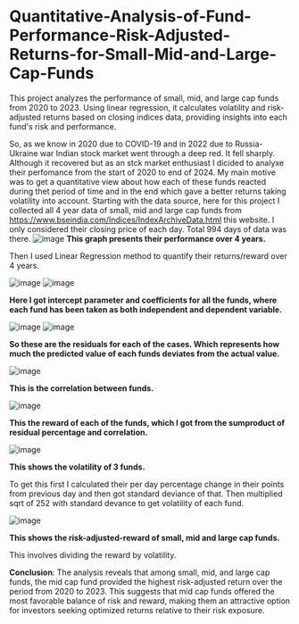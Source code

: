 # Quantitative-Analysis-of-Fund-Performance-Risk-Adjusted-Returns-for-Small-Mid-and-Large-Cap-Funds
This project analyzes the performance of small, mid, and large cap funds from 2020 to 2023. Using linear regression, it calculates volatility and risk-adjusted returns based on closing indices data, providing insights into each fund's risk and performance.

So, as we know in 2020 due to COVID-19 and in 2022 due to Russia-Ukraine war Indian stock market went through a deep red. It fell sharply. Although it recovered but as an stck market enthusiast I dicided to analyxe their perfomance from the start of 2020 to end of 2024. My main motive was to get a quantitative view about how each of these funds reacted during thet period of time and in the end which gave a better returns taking volatility into account. 
Starting with the data source, here for this project I collected all 4 year data of small, mid and large cap funds from  https://www.bseindia.com/Indices/IndexArchiveData.html this website. I only considered their closing price of each day. Total 994 days of data was there.
![image](https://github.com/daniketdas/Quantitative-Analysis-of-Fund-Performance-Risk-Adjusted-Returns-for-Small-Mid-and-Large-Cap-Funds/assets/162815966/44a19175-4247-4018-a157-7e729e490031) **This graph presents their performance over 4 years.**

Then I used Linear Regression method to quantify their returns/reward over 4 years.

![image](https://github.com/daniketdas/Quantitative-Analysis-of-Fund-Performance-Risk-Adjusted-Returns-for-Small-Mid-and-Large-Cap-Funds/assets/162815966/d56d38ca-4409-4ba5-82f4-c1af22b7eac2) 
![image](https://github.com/daniketdas/Quantitative-Analysis-of-Fund-Performance-Risk-Adjusted-Returns-for-Small-Mid-and-Large-Cap-Funds/assets/162815966/f25b5196-c83e-474f-ae04-2a864eda505a) 

**Here I got intercept parameter and coefficients for all the funds, where each fund has been taken as both independent and dependent variable.**


![image](https://github.com/daniketdas/Quantitative-Analysis-of-Fund-Performance-Risk-Adjusted-Returns-for-Small-Mid-and-Large-Cap-Funds/assets/162815966/ddaf6b6f-27c1-45a3-bd2c-69db7e9fc00e) 
![image](https://github.com/daniketdas/Quantitative-Analysis-of-Fund-Performance-Risk-Adjusted-Returns-for-Small-Mid-and-Large-Cap-Funds/assets/162815966/c2802d32-057d-44dc-acf9-a572243137ea)

**So these are the residuals for each of the cases. Which represents how much the predicted value of each funds deviates from the actual value.**

![image](https://github.com/daniketdas/Quantitative-Analysis-of-Fund-Performance-Risk-Adjusted-Returns-for-Small-Mid-and-Large-Cap-Funds/assets/162815966/a49934f7-e980-486c-be19-cec260b9ade3)

**This is the correlation between funds.**

![image](https://github.com/daniketdas/Quantitative-Analysis-of-Fund-Performance-Risk-Adjusted-Returns-for-Small-Mid-and-Large-Cap-Funds/assets/162815966/d985a943-3f4c-404d-acaf-e15aaed57a62)

**This the reward of each of the funds, which I got from the sumproduct of residual percentage and correlation.**

![image](https://github.com/daniketdas/Quantitative-Analysis-of-Fund-Performance-Risk-Adjusted-Returns-for-Small-Mid-and-Large-Cap-Funds/assets/162815966/fc63d1e4-8a83-4219-9bf5-969f6d54f2be)

**This shows the volatility of 3 funds.**

To get this first I calculated their per day percentage change in their points from previous day and then got standard deviance of that. Then multiplied sqrt of 252 with standard devance to get volatility of each fund.

![image](https://github.com/daniketdas/Quantitative-Analysis-of-Fund-Performance-Risk-Adjusted-Returns-for-Small-Mid-and-Large-Cap-Funds/assets/162815966/0746c841-4837-4dfd-aae5-20e70561a559)

**This shows the risk-adjusted-reward of small, mid and large cap funds.**

This involves dividing the reward by volatility.


**Conclusion**: The analysis reveals that among small, mid, and large cap funds, the mid cap fund provided the highest risk-adjusted return over the period from 2020 to 2023. This suggests that mid cap funds offered the most favorable balance of risk and reward, making them an attractive option for investors seeking optimized returns relative to their risk exposure.







